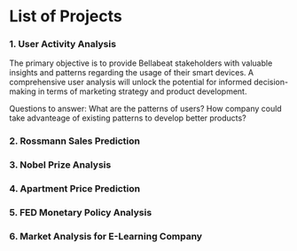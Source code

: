 # List of Projects

### 1. User Activity Analysis

The primary objective is to provide Bellabeat stakeholders with valuable insights and patterns regarding the usage of their smart devices. A comprehensive user analysis will unlock the potential for informed decision-making in terms of marketing strategy and product development.

Questions to answer:
    What are the patterns of users?
    How company could take advanteage of existing patterns to develop better products?


### 2. Rossmann Sales Prediction

### 3. Nobel Prize Analysis

### 4. Apartment Price Prediction

### 5. FED Monetary Policy Analysis

### 6. Market Analysis for E-Learning Company
